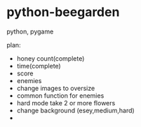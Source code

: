# python-beegarden
python, pygame

plan:
  - honey count(complete)
  - time(complete)
  - score
  - enemies
  - change images to oversize
  - common function for enemies
  - hard mode take 2 or more flowers
  - change background (esey,medium,hard)
  -